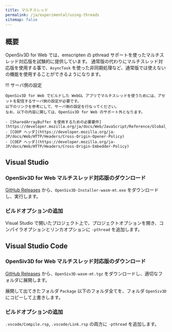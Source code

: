 ```yaml
---
title: マルチスレッド
permalink: /ja/experimental/using-threads
sitemap: false
---
```


## 概要

OpenSiv3D for Web では、emscripten の pthread サポートを使ったマルチスレッド対応版を試験的に提供しています。
通常版の代わりにマルチスレッド対応版を使用する事で、`AsyncTask` を使った非同期処理など、通常版では使えないの機能を使用することができるようになります。

!!! サーバ側の設定

    OpenSiv3D for Web でビルドした WebGL アプリでマルチスレッドを使うためには、アセットを配信するサーバ側の設定が必要です。
    以下のリンクを参考にして、サーバ側の設定を行なってください。
    なお、以下の内容に関しては、OpenSiv3D for Web のサポート外となります。

    - [SharedArrayBuffer を使用するための必要要件](https://developer.mozilla.org/ja/docs/Web/JavaScript/Reference/Global_Objects/SharedArrayBuffer)
    - [COOP ヘッダ](https://developer.mozilla.org/ja-JP/docs/Web/HTTP/Headers/Cross-Origin-Opener-Policy)
    - [COEP ヘッダ](https://developer.mozilla.org/ja-JP/docs/Web/HTTP/Headers/Cross-Origin-Embedder-Policy)

## Visual Studio

### OpenSiv3D for Web マルチスレッド対応版のダウンロード

[GitHub Releases](https://github.com/nokotan/OpenSiv3D/releases) から、`OpenSiv3D-Installer-wasm-mt.exe` をダウンロードし、実行します。

### ビルドオプションの追加

Visual Studio で開いたプロジェクト上で、プロジェクトオプションを開き、コンパイラオプションとリンカオプションに `-pthread` を追加します。

## Visual Studio Code

### OpenSiv3D for Web マルチスレッド対応版のダウンロード

[GitHub Releases](https://github.com/nokotan/OpenSiv3D/releases) から、`OpenSiv3D-wasm-mt.tgz` をダウンロードし、適切なフォルダに展開します。

展開して出てきたフォルダ `Package` 以下のフォルダ全てを、フォルダ `OpenSiv3D` にコピーして上書きします。

### ビルドオプションの追加

`.vscode/Compile.rsp`, `.vscode/Link.rsp` の両方に `-pthread` を追加します。
